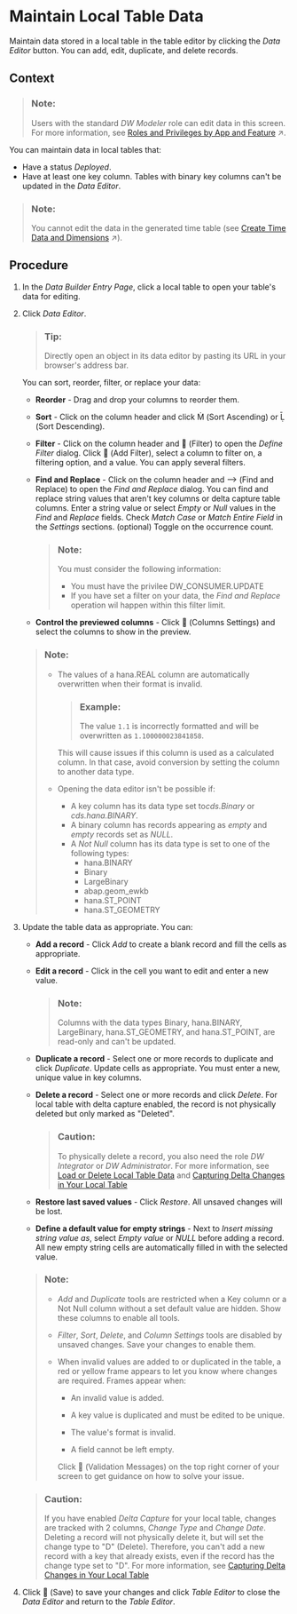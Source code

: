 <!-- loio4bd5e641be48409c8c79336df0c4a3c7 -->

<link rel="stylesheet" type="text/css" href="../css/sap-icons.css"/>

# Maintain Local Table Data

Maintain data stored in a local table in the table editor by clicking the *Data Editor* button. You can add, edit, duplicate, and delete records.



## Context

> ### Note:  
> Users with the standard *DW Modeler* role can edit data in this screen. For more information, see [Roles and Privileges by App and Feature](https://help.sap.com/viewer/935116dd7c324355803d4b85809cec97/DEV_CURRENT/en-US/2d8b7d04dcae402f911d119437ce0a74.html "Review the standard roles and the privileges needed to access apps, tools, and other features of SAP Datasphere.") :arrow_upper_right:.

You can maintain data in local tables that:

-   Have a status *Deployed*.
-   Have at least one key column. Tables with binary key columns can't be updated in the *Data Editor*.

> ### Note:  
> You cannot edit the data in the generated time table \(see [Create Time Data and Dimensions](https://help.sap.com/viewer/9f36ca35bc6145e4acdef6b4d852d560/DEV_CURRENT/en-US/c5cfce4d22b04650b2fd6078762cdeb9.html "Create a time table and dimension views in your space to provide standardized time data for your analyses. The time table contains a record for each day in the specified period (by default from 1900 to 2050), and the dimension views allow you to work with this date data at a granularity of day, week, month, quarter, and year, and to drill down and up in hierarchies.") :arrow_upper_right:\).



## Procedure

1.  In the *Data Builder Entry Page*, click a local table to open your table's data for editing.

2.  Click *Data Editor*.

    > ### Tip:  
    > Directly open an object in its data editor by pasting its URL in your browser's address bar.

    You can sort, reorder, filter, or replace your data:

    -   **Reorder** - Drag and drop your columns to reorder them.
    -   **Sort** - Click on the column header and click <span class="SAP-icons-V5"></span> \(Sort Ascending\) or <span class="SAP-icons-V5"></span> \(Sort Descending\).
    -   **Filter** - Click on the column header and <span class="FPA-icons-V3"></span> \(Filter\) to open the *Define Filter* dialog. Click <span class="FPA-icons-V3"></span> \(Add Filter\), select a column to filter on, a filtering option, and a value. You can apply several filters.
    -   **Find and Replace** - Click on the column header and <span class="SAP-icons-V5"></span> \(Find and Replace\) to open the *Find and Replace* dialog. You can find and replace string values that aren't key columns or delta capture table columns. Enter a string value or select *Empty* or *Null* values in the *Find* and *Replace* fields. Check *Match Case* or *Match Entire Field* in the *Settings* sections. \(optional\) Toggle on the occurrence count.

        > ### Note:  
        > You must consider the following information:
        > 
        > -   You must have the privilee DW\_CONSUMER.UPDATE
        > -   If you have set a filter on your data, the *Find and Replace* operation wil happen within this filter limit.

    -   **Control the previewed columns** - Click <span class="FPA-icons-V3"></span> \(Columns Settings\) and select the columns to show in the preview.

    > ### Note:  
    > -   The values of a hana.REAL column are automatically overwritten when their format is invalid.
    > 
    >     > ### Example:  
    >     > The value `1.1` is incorrectly formatted and will be overwritten as `1.100000023841858`.
    > 
    >     This will cause issues if this column is used as a calculated column. In that case, avoid conversion by setting the column to another data type.
    > 
    > -   Opening the data editor isn't be possible if:
    >     -   A key column has its data type set to*cds.Binary* or *cds.hana.BINARY*.
    >     -   A binary column has records appearing as *empty* and *empty* records set as *NULL*.
    >     -   A *Not Null* column has its data type is set to one of the following types:
    >         -   hana.BINARY
    >         -   Binary
    >         -   LargeBinary
    >         -   abap.geom\_ewkb
    >         -   hana.ST\_POINT
    >         -   hana.ST\_GEOMETRY

3.  Update the table data as appropriate. You can:

    -   **Add a record** - Click *Add* to create a blank record and fill the cells as appropriate.
    -   **Edit a record** - Click in the cell you want to edit and enter a new value.

        > ### Note:  
        > Columns with the data types Binary, hana.BINARY, LargeBinary, hana.ST\_GEOMETRY, and hana.ST\_POINT, are read-only and can't be updated.

    -   **Duplicate a record** - Select one or more records to duplicate and click *Duplicate*. Update cells as appropriate. You must enter a new, unique value in key columns.
    -   **Delete a record** - Select one or more records and click *Delete*. For local table with delta capture enabled, the record is not physically deleted but only marked as "Deleted".

        > ### Caution:  
        > To physically delete a record, you also need the role *DW Integrator* or *DW Administrator*. For more information, see [Load or Delete Local Table Data](load-or-delete-local-table-data-870401f.md) and [Capturing Delta Changes in Your Local Table](capturing-delta-changes-in-your-local-table-154bdff.md)

    -   **Restore last saved values** - Click *Restore*. All unsaved changes will be lost.
    -   **Define a default value for empty strings** - Next to *Insert missing string value as*, select *Empty value* or *NULL* before adding a record. All new empty string cells are automatically filled in with the selected value.

    > ### Note:  
    > -   *Add* and *Duplicate* tools are restricted when a Key column or a Not Null column without a set default value are hidden. Show these columns to enable all tools.
    > -   *Filter*, *Sort*, *Delete*, and *Column Settings* tools are disabled by unsaved changes. Save your changes to enable them.
    > -   When invalid values are added to or duplicated in the table, a red or yellow frame appears to let you know where changes are required. Frames appear when:
    > 
    >     -   An invalid value is added.
    > 
    >     -   A key value is duplicated and must be edited to be unique.
    >     -   The value's format is invalid.
    >     -   A field cannot be left empty.
    > 
    >     Click <span class="FPA-icons-V3"></span> \(Validation Messages\) on the top right corner of your screen to get guidance on how to solve your issue.

    > ### Caution:  
    > If you have enabled *Delta Capture* for your local table, changes are tracked with 2 columns, *Change Type* and *Change Date*. Deleting a record will not physically delete it, but will set the change type to "D" \(Delete\). Therefore, you can't add a new record with a key that already exists, even if the record has the change type set to "D". For more information, see [Capturing Delta Changes in Your Local Table](capturing-delta-changes-in-your-local-table-154bdff.md)

4.  Click <span class="FPA-icons-V3"></span> \(Save\) to save your changes and click *Table Editor* to close the *Data Editor* and return to the *Table Editor*.



